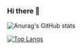 ### Hi there 👋

<!--
**zxcv00/zxcv00** is a ✨ _special_ ✨ repository because its `README.md` (this file) appears on your GitHub profile.

Here are some ideas to get you started:

- 🔭 I’m currently working on ...
- 🌱 I’m currently learning ...
- 👯 I’m looking to collaborate on ...
- 🤔 I’m looking for help with ...
- 💬 Ask me about ...
- 📫 How to reach me: ...
- 😄 Pronouns: ...
- ⚡ Fun fact: ...
-->

![Anurag's GitHub stats](https://github-readme-stats.vercel.app/api?username=zxcv00&show_icons=true&theme=nord)

[![Top Langs](https://github-readme-stats.vercel.app/api/top-langs/?username=zxcv00&layout=compact&theme=nord)](https://github.com/anuraghazra/github-readme-stats)

